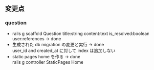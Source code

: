 ## 変更点

### question

- rails g scaffold Question title:string content:text is_resolved:boolean user:references -> done
- 生成された db migration の変更と実行 -> done<br>
  user_id and created_at に対して index は追加しない
- static pages home を作る -> done<br>
  rails g controller StaticPages Home
